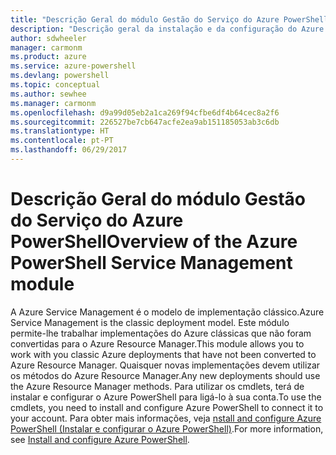 ```yaml
---
title: "Descrição Geral do módulo Gestão do Serviço do Azure PowerShell | Microsoft Docs"
description: "Descrição geral da instalação e da configuração do Azure PowerShell."
author: sdwheeler
manager: carmonm
ms.product: azure
ms.service: azure-powershell
ms.devlang: powershell
ms.topic: conceptual
ms.author: sewhee
ms.manager: carmonm
ms.openlocfilehash: d9a99d05eb2a1ca269f94cfbe6df4b64cec8a2f6
ms.sourcegitcommit: 226527be7cb647acfe2ea9ab151185053ab3c6db
ms.translationtype: HT
ms.contentlocale: pt-PT
ms.lasthandoff: 06/29/2017
---
```

# <a name="overview-of-the-azure-powershell-service-management-module"></a><span data-ttu-id="9661b-103">Descrição Geral do módulo Gestão do Serviço do Azure PowerShell</span><span class="sxs-lookup"><span data-stu-id="9661b-103">Overview of the Azure PowerShell Service Management module</span></span>

<span data-ttu-id="9661b-104">A Azure Service Management é o modelo de implementação clássico.</span><span class="sxs-lookup"><span data-stu-id="9661b-104">Azure Service Management is the classic deployment model.</span></span> <span data-ttu-id="9661b-105">Este módulo permite-lhe trabalhar implementações do Azure clássicas que não foram convertidas para o Azure Resource Manager.</span><span class="sxs-lookup"><span data-stu-id="9661b-105">This module allows you to work with you classic Azure deployments that have not been converted to Azure Resource Manager.</span></span> <span data-ttu-id="9661b-106">Quaisquer novas implementações devem utilizar os métodos do Azure Resource Manager.</span><span class="sxs-lookup"><span data-stu-id="9661b-106">Any new deployments should use the Azure Resource Manager methods.</span></span> <span data-ttu-id="9661b-107">Para utilizar os cmdlets, terá de instalar e configurar o Azure PowerShell para ligá-lo à sua conta.</span><span class="sxs-lookup"><span data-stu-id="9661b-107">To use the cmdlets, you need to install and configure Azure PowerShell to connect it to your account.</span></span> <span data-ttu-id="9661b-108">Para obter mais informações, veja [nstall and configure Azure PowerShell (Instalar e configurar o Azure PowerShell)](install-azure-ps.md).</span><span class="sxs-lookup"><span data-stu-id="9661b-108">For more information, see [Install and configure Azure PowerShell](install-azure-ps.md).</span></span>
